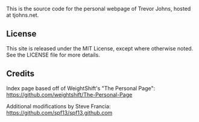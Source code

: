 This is the source code for the personal webpage of Trevor Johns, hosted at
tjohns.net.

License
--------

This site is released under the MIT License, except where otherwise noted. See
the LICENSE file for more details.

Credits
--------

Index page based off of WeightShift's "The Personal Page":
	https://github.com/weightshift/The-Personal-Page

Additional modifications by Steve Francia:
	https://github.com/spf13/spf13.github.com
